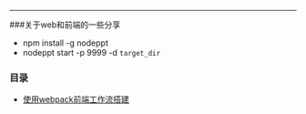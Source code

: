 ---
###关于web和前端的一些分享

* npm install -g nodeppt
* nodeppt start -p 9999 -d `target_dir`

### 目录

* [ 使用webpack前端工作流搭建]( https://jthwong.github.io/shares/doc/webpack.htm)